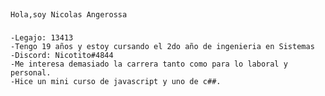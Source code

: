 ##
    Hola,soy Nicolas Angerossa
### 
    -Legajo: 13413
    -Tengo 19 años y estoy cursando el 2do año de ingenieria en Sistemas
    -Discord: Nicotito#4844
    -Me interesa demasiado la carrera tanto como para lo laboral y personal.
    -Hice un mini curso de javascript y uno de c##.
